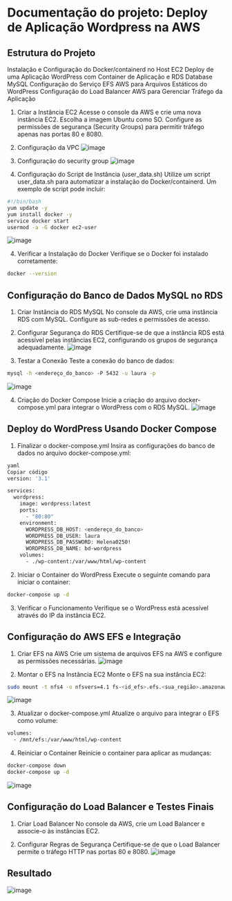 # Documentação do projeto: Deploy de Aplicação Wordpress na AWS

## Estrutura do Projeto
Instalação e Configuração do Docker/containerd no Host EC2
Deploy de uma Aplicação WordPress com Container de Aplicação e RDS Database MySQL
Configuração do Serviço EFS AWS para Arquivos Estáticos do WordPress
Configuração do Load Balancer AWS para Gerenciar Tráfego da Aplicação

1. Criar a Instância EC2
Acesse o console da AWS e crie uma nova instância EC2.
Escolha a imagem  Ubuntu como SO.
Configure as permissões de segurança (Security Groups) para permitir tráfego apenas nas portas 80 e 8080.

2. Configuração da VPC
   ![image](https://github.com/user-attachments/assets/35567399-770d-4804-990d-d6fe5fbd447c)

3. Configuração do security group
![image](https://github.com/user-attachments/assets/309c3cc6-6d06-4ca4-a950-a3cf3e49f321)


4. Configuração do Script de Instância (user_data.sh)
Utilize um script user_data.sh para automatizar a instalação do Docker/containerd. Um exemplo de script pode incluir:

```bash
#!/bin/bash
yum update -y
yum install docker -y
service docker start
usermod -a -G docker ec2-user
```
![image](https://github.com/user-attachments/assets/bc80efc5-2e80-40b5-952e-8f5cd1d133b4)


4. Verificar a Instalação do Docker
Verifique se o Docker foi instalado corretamente:

```bash
docker --version
```

## Configuração do Banco de Dados MySQL no RDS
1. Criar Instância do RDS MySQL
No console da AWS, crie uma instância RDS com MySQL.
Configure as sub-redes e permissões de acesso.
2. Configurar Segurança do RDS
Certifique-se de que a instância RDS está acessível pelas instâncias EC2, configurando os grupos de segurança adequadamente.
![image](https://github.com/user-attachments/assets/cdda6391-1add-4dfb-91cf-d83f9ca0011d)

3. Testar a Conexão
Teste a conexão do banco de dados:

```bash
mysql -h <endereço_do_banco> -P 5432 -u laura -p
```

![image](https://github.com/user-attachments/assets/030baba7-2cf6-449f-990a-bbbac9422999)


4. Criação do Docker Compose
Inicie a criação do arquivo docker-compose.yml para integrar o WordPress com o RDS MySQL.
![image](https://github.com/user-attachments/assets/ef854ff1-07c7-4b66-a963-1a6416a72c61)

## Deploy do WordPress Usando Docker Compose
1. Finalizar o docker-compose.yml
Insira as configurações do banco de dados no arquivo docker-compose.yml:
```bash
yaml
Copiar código
version: '3.1'

services:
  wordpress:
    image: wordpress:latest
    ports:
      - "80:80"
    environment:
      WORDPRESS_DB_HOST: <endereço_do_banco>
      WORDPRESS_DB_USER: laura
      WORDPRESS_DB_PASSWORD: Helena0250!
      WORDPRESS_DB_NAME: bd-wordpress
    volumes:
      - ./wp-content:/var/www/html/wp-content
```

2. Iniciar o Container do WordPress
Execute o seguinte comando para iniciar o container:

```bash
docker-compose up -d
```

3. Verificar o Funcionamento
Verifique se o WordPress está acessível através do IP da instância EC2.

## Configuração do AWS EFS e Integração
1. Criar EFS na AWS
Crie um sistema de arquivos EFS na AWS e configure as permissões necessárias.
![image](https://github.com/user-attachments/assets/e940a3ed-530a-4ea4-a484-3a476149e4cc)


2. Montar o EFS na Instância EC2
Monte o EFS na sua instância EC2:

```bash
sudo mount -t nfs4 -o nfsvers=4.1 fs-<id_efs>.efs.<sua_região>.amazonaws.com:/ /mnt/efs
```
![image](https://github.com/user-attachments/assets/8dec4640-5434-450a-a363-d76c74dfc685)

3. Atualizar o docker-compose.yml
Atualize o arquivo para integrar o EFS como volume:

```bash
volumes:
  - /mnt/efs:/var/www/html/wp-content
```

4. Reiniciar o Container
Reinicie o container para aplicar as mudanças:

```bash
docker-compose down
docker-compose up -d
```
![image](https://github.com/user-attachments/assets/e84f40d7-e4bc-4d88-9a2d-3585ce0e5ef6)


## Configuração do Load Balancer e Testes Finais
1. Criar Load Balancer
No console da AWS, crie um Load Balancer e associe-o às instâncias EC2.

2. Configurar Regras de Segurança
Certifique-se de que o Load Balancer permite o tráfego HTTP nas portas 80 e 8080.
![image](https://github.com/user-attachments/assets/b4344f3b-024c-4e0b-8fda-8b6bf48be3f6)

## Resultado
![image](https://github.com/user-attachments/assets/3d340064-a094-476a-be32-792c504e70e5)



